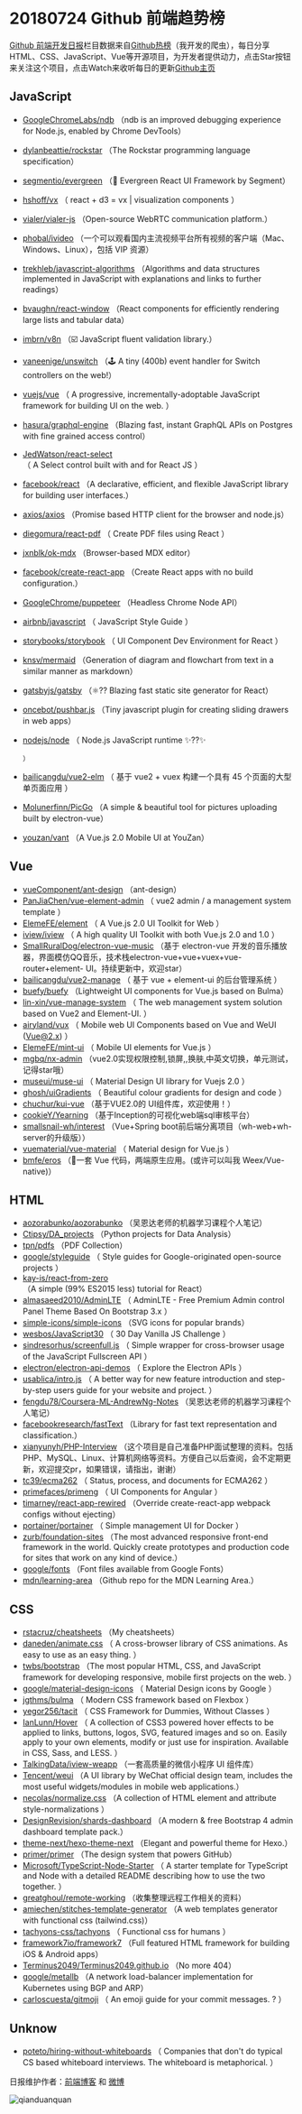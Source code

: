 # 20180724 Github 前端趋势榜

[Github 前端开发日报](https://qdkfweb.cn/c/news)栏目数据来自[Github热榜](https://github.qdkfweb.cn/)（我开发的爬虫），每日分享HTML、CSS、JavaScript、Vue等开源项目，为开发者提供动力，点击Star按钮来关注这个项目，点击Watch来收听每日的更新[Github主页](https://github.com/kujian/githubTrending)
## JavaScript

* [GoogleChromeLabs/ndb](https://github.com/GoogleChromeLabs/ndb) （ndb is an improved debugging experience for Node.js, enabled by Chrome DevTools）
* [dylanbeattie/rockstar](https://github.com/dylanbeattie/rockstar) （The Rockstar programming language specification）
* [segmentio/evergreen](https://github.com/segmentio/evergreen) （🌲 Evergreen React UI Framework by Segment）
* [hshoff/vx](https://github.com/hshoff/vx) （
        react + d3 = vx | visualization components
      ）
* [vialer/vialer-js](https://github.com/vialer/vialer-js) （Open-source WebRTC communication platform.）
* [phobal/ivideo](https://github.com/phobal/ivideo) （一个可以观看国内主流视频平台所有视频的客户端（Mac、Windows、Linux），包括 VIP 资源）
* [trekhleb/javascript-algorithms](https://github.com/trekhleb/javascript-algorithms) （Algorithms and data structures implemented in JavaScript with explanations and links to further readings）
* [bvaughn/react-window](https://github.com/bvaughn/react-window) （React components for efficiently rendering large lists and tabular data）
* [imbrn/v8n](https://github.com/imbrn/v8n) （☑️ JavaScript fluent validation library.）
* [vaneenige/unswitch](https://github.com/vaneenige/unswitch) （🕹 A tiny (400b) event handler for Switch controllers on the web!）
* [vuejs/vue](https://github.com/vuejs/vue) （
        A progressive, incrementally-adoptable JavaScript framework for building UI on the web.
      ）
* [hasura/graphql-engine](https://github.com/hasura/graphql-engine) （Blazing fast, instant GraphQL APIs on Postgres with fine grained access control）
* [JedWatson/react-select](https://github.com/JedWatson/react-select) （
        A Select control built with and for React JS
      ）
* [facebook/react](https://github.com/facebook/react) （A declarative, efficient, and flexible JavaScript library for building user interfaces.）
* [axios/axios](https://github.com/axios/axios) （Promise based HTTP client for the browser and node.js）
* [diegomura/react-pdf](https://github.com/diegomura/react-pdf) （
        Create PDF files using React
      ）
* [jxnblk/ok-mdx](https://github.com/jxnblk/ok-mdx) （Browser-based MDX editor）
* [facebook/create-react-app](https://github.com/facebook/create-react-app) （Create React apps with no build configuration.）
* [GoogleChrome/puppeteer](https://github.com/GoogleChrome/puppeteer) （Headless Chrome Node API）
* [airbnb/javascript](https://github.com/airbnb/javascript) （
        JavaScript Style Guide
      ）
* [storybooks/storybook](https://github.com/storybooks/storybook) （
        UI Component Dev Environment for React
      ）
* [knsv/mermaid](https://github.com/knsv/mermaid) （Generation of diagram and flowchart from text in a similar manner as markdown）
* [gatsbyjs/gatsby](https://github.com/gatsbyjs/gatsby) （⚛️?? Blazing fast static site generator for React）
* [oncebot/pushbar.js](https://github.com/oncebot/pushbar.js) （Tiny javascript plugin for creating sliding drawers in web apps）
* [nodejs/node](https://github.com/nodejs/node) （
        Node.js JavaScript runtime ✨??✨

      ）
* [bailicangdu/vue2-elm](https://github.com/bailicangdu/vue2-elm) （
        基于 vue2 + vuex 构建一个具有 45 个页面的大型单页面应用
      ）
* [Molunerfinn/PicGo](https://github.com/Molunerfinn/PicGo) （A simple &amp; beautiful tool for pictures uploading built by electron-vue）
* [youzan/vant](https://github.com/youzan/vant) （A Vue.js 2.0 Mobile UI at YouZan）

## Vue

* [vueComponent/ant-design](https://github.com/vueComponent/ant-design) （ant-design）
* [PanJiaChen/vue-element-admin](https://github.com/PanJiaChen/vue-element-admin) （
        vue2 admin / a management system template
      ）
* [ElemeFE/element](https://github.com/ElemeFE/element) （
        A Vue.js 2.0 UI Toolkit for Web
      ）
* [iview/iview](https://github.com/iview/iview) （
        A high quality UI Toolkit with both Vue.js 2.0 and 1.0
      ）
* [SmallRuralDog/electron-vue-music](https://github.com/SmallRuralDog/electron-vue-music) （基于 electron-vue 开发的音乐播放器，界面模仿QQ音乐，技术栈electron-vue+vue+vuex+vue-router+element- UI。持续更新中，欢迎star）
* [bailicangdu/vue2-manage](https://github.com/bailicangdu/vue2-manage) （
        基于 vue + element-ui 的后台管理系统
      ）
* [buefy/buefy](https://github.com/buefy/buefy) （Lightweight UI components for Vue.js based on Bulma）
* [lin-xin/vue-manage-system](https://github.com/lin-xin/vue-manage-system) （
        The web management system solution based on Vue2 and Element-UI.
      ）
* [airyland/vux](https://github.com/airyland/vux) （
        Mobile web UI Components based on Vue and WeUI (Vue@2.x)
      ）
* [ElemeFE/mint-ui](https://github.com/ElemeFE/mint-ui) （
        Mobile UI elements for Vue.js
      ）
* [mgbq/nx-admin](https://github.com/mgbq/nx-admin) （vue2.0实现权限控制,锁屏,,换肤,中英文切换，单元测试，记得star哦）
* [museui/muse-ui](https://github.com/museui/muse-ui) （
        Material Design UI library for Vuejs 2.0
      ）
* [ghosh/uiGradients](https://github.com/ghosh/uiGradients) （
        Beautiful colour gradients for design and code
      ）
* [chuchur/kui-vue](https://github.com/chuchur/kui-vue) （基于VUE2.0的 UI组件库，欢迎使用！）
* [cookieY/Yearning](https://github.com/cookieY/Yearning) （基于Inception的可视化web端sql审核平台）
* [smallsnail-wh/interest](https://github.com/smallsnail-wh/interest) （Vue+Spring boot前后端分离项目（wh-web+wh-server的升级版））
* [vuematerial/vue-material](https://github.com/vuematerial/vue-material) （
        Material design for Vue.js
      ）
* [bmfe/eros](https://github.com/bmfe/eros) （📱一套 Vue 代码，两端原生应用。(或许可以叫我 Weex/Vue-native)）

## HTML

* [aozorabunko/aozorabunko](https://github.com/aozorabunko/aozorabunko) （吴恩达老师的机器学习课程个人笔记）
* [Ctipsy/DA_projects](https://github.com/Ctipsy/DA_projects) （Python projects for Data Analysis）
* [tpn/pdfs](https://github.com/tpn/pdfs) （PDF Collection）
* [google/styleguide](https://github.com/google/styleguide) （
        Style guides for Google-originated open-source projects
      ）
* [kay-is/react-from-zero](https://github.com/kay-is/react-from-zero) （A simple (99% ES2015 less) tutorial for React）
* [almasaeed2010/AdminLTE](https://github.com/almasaeed2010/AdminLTE) （
        AdminLTE - Free Premium Admin control Panel Theme Based On Bootstrap 3.x
      ）
* [simple-icons/simple-icons](https://github.com/simple-icons/simple-icons) （SVG icons for popular brands）
* [wesbos/JavaScript30](https://github.com/wesbos/JavaScript30) （
        30 Day Vanilla JS Challenge
      ）
* [sindresorhus/screenfull.js](https://github.com/sindresorhus/screenfull.js) （
        Simple wrapper for cross-browser usage of the JavaScript Fullscreen API
      ）
* [electron/electron-api-demos](https://github.com/electron/electron-api-demos) （
        Explore the Electron APIs
      ）
* [usablica/intro.js](https://github.com/usablica/intro.js) （
        A better way for new feature introduction and step-by-step users guide for your website and project.
      ）
* [fengdu78/Coursera-ML-AndrewNg-Notes](https://github.com/fengdu78/Coursera-ML-AndrewNg-Notes) （吴恩达老师的机器学习课程个人笔记）
* [facebookresearch/fastText](https://github.com/facebookresearch/fastText) （Library for fast text representation and classification.）
* [xianyunyh/PHP-Interview](https://github.com/xianyunyh/PHP-Interview) （这个项目是自己准备PHP面试整理的资料。包括PHP、MySQL、Linux、计算机网络等资料。方便自己以后查阅，会不定期更新，欢迎提交pr，如果错误，请指出，谢谢）
* [tc39/ecma262](https://github.com/tc39/ecma262) （
        Status, process, and documents for ECMA262
      ）
* [primefaces/primeng](https://github.com/primefaces/primeng) （
        UI Components for Angular
      ）
* [timarney/react-app-rewired](https://github.com/timarney/react-app-rewired) （Override create-react-app webpack configs without ejecting）
* [portainer/portainer](https://github.com/portainer/portainer) （
        Simple management UI for Docker
      ）
* [zurb/foundation-sites](https://github.com/zurb/foundation-sites) （The most advanced responsive front-end framework in the world. Quickly create prototypes and production code for sites that work on any kind of device.）
* [google/fonts](https://github.com/google/fonts) （Font files available from Google Fonts）
* [mdn/learning-area](https://github.com/mdn/learning-area) （Github repo for the MDN Learning Area.）

## CSS

* [rstacruz/cheatsheets](https://github.com/rstacruz/cheatsheets) （My cheatsheets）
* [daneden/animate.css](https://github.com/daneden/animate.css) （
        A cross-browser library of CSS animations. As easy to use as an easy thing.
      ）
* [twbs/bootstrap](https://github.com/twbs/bootstrap) （The most popular HTML, CSS, and JavaScript framework for developing responsive, mobile first projects on the web.
      ）
* [google/material-design-icons](https://github.com/google/material-design-icons) （
        Material Design icons by Google
      ）
* [jgthms/bulma](https://github.com/jgthms/bulma) （
        Modern CSS framework based on Flexbox
      ）
* [yegor256/tacit](https://github.com/yegor256/tacit) （
        CSS Framework for Dummies, Without Classes
      ）
* [IanLunn/Hover](https://github.com/IanLunn/Hover) （
        A collection of CSS3 powered hover effects to be applied to links, buttons, logos, SVG, featured images and so on. Easily apply to your own elements, modify or just use for inspiration. Available in CSS, Sass, and LESS.
      ）
* [TalkingData/iview-weapp](https://github.com/TalkingData/iview-weapp) （一套高质量的微信小程序 UI 组件库）
* [Tencent/weui](https://github.com/Tencent/weui) （A UI library by WeChat official design team, includes the most useful widgets/modules in mobile web applications.）
* [necolas/normalize.css](https://github.com/necolas/normalize.css) （A collection of HTML element and attribute style-normalizations
      ）
* [DesignRevision/shards-dashboard](https://github.com/DesignRevision/shards-dashboard) （A modern &amp; free Bootstrap 4 admin dashboard template pack.）
* [theme-next/hexo-theme-next](https://github.com/theme-next/hexo-theme-next) （Elegant and powerful theme for Hexo.）
* [primer/primer](https://github.com/primer/primer) （The design system that powers GitHub）
* [Microsoft/TypeScript-Node-Starter](https://github.com/Microsoft/TypeScript-Node-Starter) （
        A starter template for TypeScript and Node with a detailed README describing how to use the two together.
      ）
* [greatghoul/remote-working](https://github.com/greatghoul/remote-working) （收集整理远程工作相关的资料）
* [amiechen/stitches-template-generator](https://github.com/amiechen/stitches-template-generator) （A web templates generator with functional css (tailwind.css)）
* [tachyons-css/tachyons](https://github.com/tachyons-css/tachyons) （
        Functional css for humans
      ）
* [framework7io/framework7](https://github.com/framework7io/framework7) （Full featured HTML framework for building iOS &amp; Android apps）
* [Terminus2049/Terminus2049.github.io](https://github.com/Terminus2049/Terminus2049.github.io) （No more 404）
* [google/metallb](https://github.com/google/metallb) （A network load-balancer implementation for Kubernetes using BGP and ARP）
* [carloscuesta/gitmoji](https://github.com/carloscuesta/gitmoji) （
        An emoji guide for your commit messages. ? 
      ）

## Unknow

* [poteto/hiring-without-whiteboards](https://github.com/poteto/hiring-without-whiteboards) （
        Companies that don't do typical CS based whiteboard interviews. The whiteboard is metaphorical.
      ）


日报维护作者：[前端博客](https://qdkfweb.cn/) 和 [微博](https://qdkfweb.cn/go/weibo)

![qianduanquan](https://user-images.githubusercontent.com/3055447/38468989-651132ac-3b80-11e8-8e6b-15122322a9d7.png)